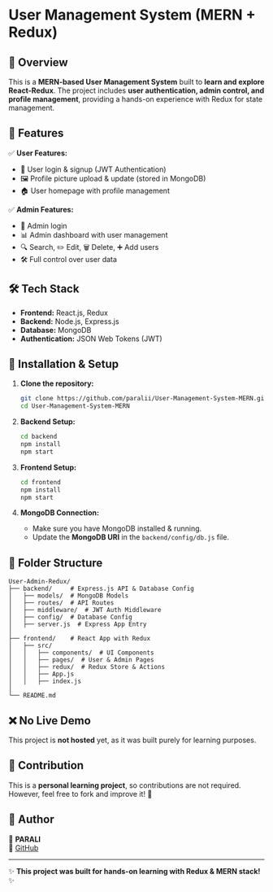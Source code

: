 # User Management System (MERN + Redux)

## 🚀 Overview
This is a **MERN-based User Management System** built to **learn and explore React-Redux**. The project includes **user authentication, admin control, and profile management**, providing a hands-on experience with Redux for state management.

## 🎯 Features
✅ **User Features:**  
- 🔐 User login & signup (JWT Authentication)
- 🖼️ Profile picture upload & update (stored in MongoDB)
- 🏠 User homepage with profile management

✅ **Admin Features:**  
- 🔑 Admin login
- 📊 Admin dashboard with user management
- 🔍 Search, ✏️ Edit, 🗑️ Delete, ➕ Add users
- 🛠️ Full control over user data

## 🛠️ Tech Stack
- **Frontend:** React.js, Redux
- **Backend:** Node.js, Express.js
- **Database:** MongoDB
- **Authentication:** JSON Web Tokens (JWT)

## 🔧 Installation & Setup
1. **Clone the repository:**
   ```sh
   git clone https://github.com/paralii/User-Management-System-MERN.git
   cd User-Management-System-MERN
   ```

2. **Backend Setup:**
   ```sh
   cd backend
   npm install
   npm start
   ```

3. **Frontend Setup:**
   ```sh
   cd frontend
   npm install
   npm start
   ```

4. **MongoDB Connection:**
   - Make sure you have MongoDB installed & running.
   - Update the **MongoDB URI** in the `backend/config/db.js` file.

## 📂 Folder Structure
```
User-Admin-Redux/
├── backend/     # Express.js API & Database Config
│   ├── models/  # MongoDB Models
│   ├── routes/  # API Routes
│   ├── middleware/  # JWT Auth Middleware
│   ├── config/  # Database Config
│   ├── server.js  # Express App Entry
│
├── frontend/    # React App with Redux
│   ├── src/
│   │   ├── components/  # UI Components
│   │   ├── pages/  # User & Admin Pages
│   │   ├── redux/  # Redux Store & Actions
│   │   ├── App.js
│   │   ├── index.js
│
└── README.md
```

## ❌ No Live Demo
This project is **not hosted** yet, as it was built purely for learning purposes.

## 🤝 Contribution
This is a **personal learning project**, so contributions are not required. However, feel free to fork and improve it! 🚀

## 📌 Author
👤 **PARALI**  
🔗 [GitHub](https://github.com/paralii)

---
✨ **This project was built for hands-on learning with Redux & MERN stack!** ✨

